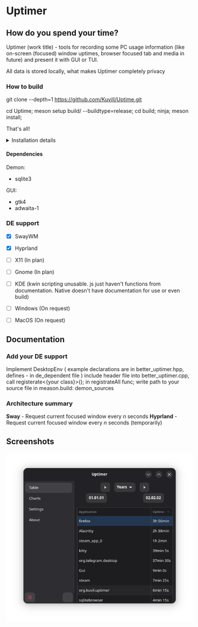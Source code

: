 # Uptimer


## How do you spend your time?
Uptimer (work title) - tools for recording some PC usage information (like on-screen (focused) window uptimes, browser focused tab and media in future) and present it with GUI or TUI.

All data is stored locally, what makes Uptimer completely privacy


### How to build

git clone --depth=1 https://github.com/Kuvill/Uptime.git

cd Uptime;
meson setup build/ --buildtype=release;
cd build;
ninja;
meson install;

That's all!

<details>
<summary>Installation details</summary>

* Copy binary into /usr/local/bin/
* Copy Gtk scheme into ~/.local/share/uptimer/res/

</details>

#### Dependencies

Demon:
- sqlite3

GUI:
- gtk4
- adwaita-1

### DE support

- [x] SwayWM
- [x] Hyprland
- [ ] X11 (In plan)
- [ ] Gnome (In plan)
- [ ] KDE (kwin scripting unusable. js just haven't functions from documentation. Native doesn't have documentation for use or even build)

- [ ] Windows (On request)
- [ ] MacOS (On request)

## Documentation

### Add your DE support

Implement DesktopEnv ( example declarations are in better_uptimer.hpp, defines - in de_dependent file )
include header file into better_uptimer.cpp, call registerate<{your class}>(); in registrateAll func;
write path to your source file in meason.build: demon_sources

### Architecture summary

**Sway** - Request current focused window every *n* seconds
**Hyprland** - Request current focused window every *n* seconds (temporarily)

## Screenshots

![Gui early edition](./summer_condition.png)
